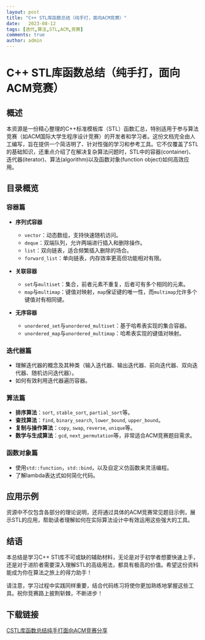 ```yaml
---
layout: post
title: "C++ STL库函数总结（纯手打，面向ACM竞赛）"
date:   2023-08-12
tags: [迭代,算法,STL,ACM,竞赛]
comments: true
author: admin
---
```

# C++ STL库函数总结（纯手打，面向ACM竞赛）

## 概述

本资源是一份精心整理的C++标准模板库（STL）函数汇总，特别适用于参与算法竞赛（如ACM国际大学生程序设计竞赛）的开发者和学习者。这份文档完全由人工编写，旨在提供一个简洁明了、针对性强的学习和参考工具。它不仅覆盖了STL的基础知识，还重点介绍了在解决复杂算法问题时，STL中的容器(container)、迭代器(iterator)、算法(algorithm)以及函数对象(function object)如何高效应用。

## 目录概览

### 容器篇
- **序列式容器**
  - `vector`：动态数组，支持快速随机访问。
  - `deque`：双端队列，允许两端进行插入和删除操作。
  - `list`：双向链表，适合频繁插入删除的场合。
  - `forward_list`：单向链表，内存效率更高但功能相对有限。
  
- **关联容器**
  - `set`与`multiset`：集合，前者元素不重复，后者可有多个相同的元素。
  - `map`与`multimap`：键值对映射，`map`保证键的唯一性，而`multimap`允许多个键值对有相同键。
  
- **无序容器**
  - `unordered_set`与`unordered_multiset`：基于哈希表实现的集合容器。
  - `unordered_map`与`unordered_multimap`：哈希表实现的键值对映射。

### 迭代器篇
- 理解迭代器的概念及其种类（输入迭代器、输出迭代器、前向迭代器、双向迭代器、随机访问迭代器）。
- 如何有效利用迭代器遍历容器。

### 算法篇
- **排序算法**：`sort`, `stable_sort`, `partial_sort`等。
- **查找算法**：`find`, `binary_search`, `lower_bound`, `upper_bound`。
- **复制与操作算法**：`copy`, `swap`, `reverse`, `unique`等。
- **数学与生成算法**：`gcd`, `next_permutation`等，非常适合ACM竞赛题目需求。

### 函数对象篇
- 使用`std::function`，`std::bind`，以及自定义仿函数来灵活编程。
- 了解lambda表达式如何简化代码。

## 应用示例
资源中不仅包含各部分的理论说明，还将通过具体的ACM竞赛常见题目示例，展示STL的应用，帮助读者理解如何在实际算法设计中有效运用这些强大的工具。

## 结语
本总结是学习C++ STl库不可或缺的辅助材料，无论是对于初学者想要快速上手，还是对于进阶者需要深入理解STL的高级用法，都具有极高的价值。希望这份资料能成为你在算法之旅上的得力助手！

请注意，学习过程中实践同样重要，结合代码练习将使你更加熟练地掌握这些工具。祝你竞赛路上披荆斩棘，不断进步！

## 下载链接

[CSTL库函数总结纯手打面向ACM竞赛分享](https://pan.quark.cn/s/ee155f93b65e)